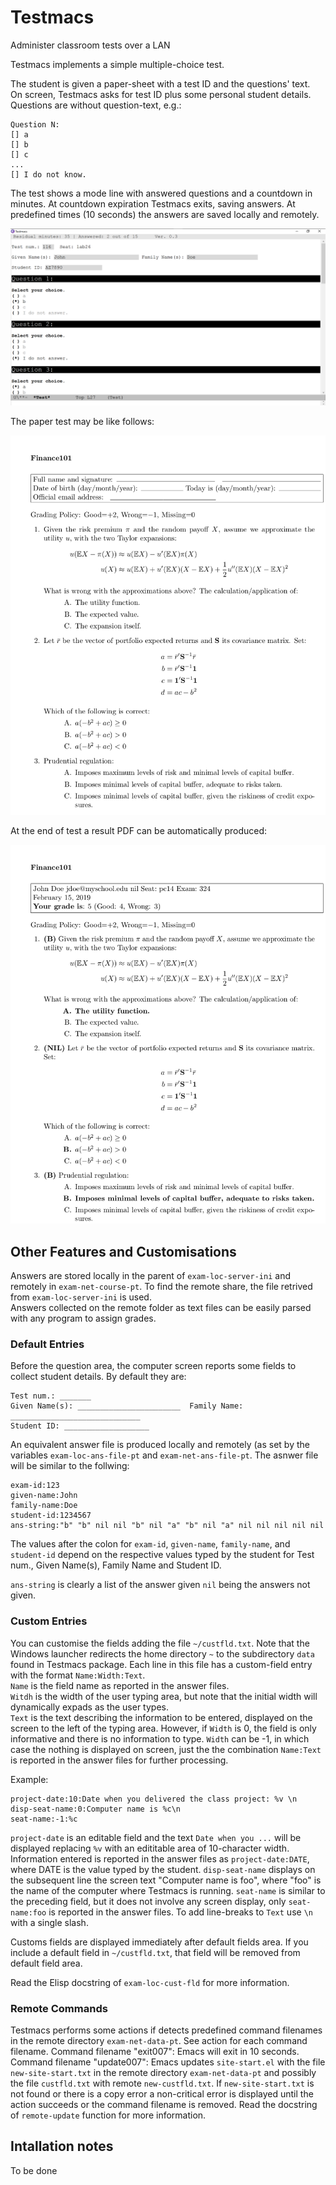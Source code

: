 <!--

pandoc README.md -o README.html

//-->



<!-- Not supported in GitHub

<style>
body {
    background-color: linen;
}

h1 {
    color: maroon;
    margin-left: 40px;
}

img { width: 100%;
	 
     border:1px solid #021a40;
}

</style>

//-->

# Testmacs
Administer classroom tests over a LAN 


Testmacs implements a simple multiple-choice test.

The student is given a paper-sheet with a test ID and the questions' text.   
On screen, Testmacs asks for test ID plus some  personal student details.
Questions are without question-text, e.g.: 

    Question N:
    [] a
    [] b 
    [] c 
    ... 
    [] I do not know.

The test shows a mode line with answered questions and a countdown in minutes.
At countdown expiration Testmacs exits, saving answers.
At predefined times (10 seconds) the answers are saved locally and remotely.

![](figs/screen.png)

The paper test may be like follows:

![](figs/test.png)

At the end of test a result PDF can be automatically produced:

![](figs/result.png)


## Other Features and Customisations

Answers are stored locally in the parent of `exam-loc-server-ini` and remotely in `exam-net-course-pt`.
To find the remote share, the file retrived from `exam-loc-server-ini` is used.   
Answers collected on the remote folder as text files can be easily parsed with any program to assign grades.

### Default Entries
Before the question area, the computer screen reports some fields to collect student details. By default they are:
 
    Test num.: _______
    Given Name(s): _______________________  Family Name: _____________________________
    Student ID: ___________________
 
An equivalent answer file is produced locally and remotely (as set by the variables `exam-loc-ans-file-pt` and `exam-net-ans-file-pt`. The asnwer file will be similar to the follwing:
 
    exam-id:123
    given-name:John
    family-name:Doe
    student-id:1234567
    ans-string:"b" "b" nil nil "b" nil "a" "b" nil "a" nil nil nil nil nil
 
The values after the colon for `exam-id`, `given-name`, `family-name`, and `student-id` depend on the respective values typed by the student for Test num., Given Name(s), Family Name and Student ID. 
 
`ans-string` is clearly a list of the answer given `nil` being the answers not given.
 							       
### Custom Entries
You can customise the fields adding the file `~/custfld.txt`. Note that the Windows launcher redirects the home directory `~` to the subdirectory `data` found in Testmacs package. Each line in this file has a custom-field entry with the format `Name:Width:Text`.    
`Name` is the field name as reported in the answer files.   
`Witdh` is the width of the user typing area, but note that the initial width will dynamically expads as the user types.    
`Text` is the text describing the information to be entered, displayed on the screen to the left of the typing area.  However, if `Width` is 0, the field is only informative and there is no information to type. `Width` can be -1, in which case the nothing is displayed on screen, just the the combination `Name:Text` is reported in the answer files for further processing.

Example:

    project-date:10:Date when you delivered the class project: %v \n
    disp-seat-name:0:Computer name is %c\n
    seat-name:-1:%c
 
`project-date` is an editable field and the text `Date when you ...` will be displayed replacing `%v` with an edititable area of 10-character width. Information entered is reported in the answer files as `project-date:DATE`, where DATE is the value typed by the student. 
`disp-seat-name` displays on the subsequent line the screen text "Computer name is foo", where "foo" is the name of the computer where Testmacs is running. 
`seat-name` is similar to the preceding field, but it does not involve any screen display, only `seat-name:foo` is reported in the answer files.
To add line-breaks to `Text` use `\n` with a single slash.
 
Customs fields are displayed immediately after default fields area. If you include a default field in  `~/custfld.txt`, that field will be removed from default field area.

Read the Elisp docstring of `exam-loc-cust-fld` for more information.

### Remote Commands
Testmacs performs some actions if detects predefined command filenames in the
  remote directory `exam-net-data-pt`. See action for each command filename.
Command filename "exit007": Emacs will exit in 10 seconds.   
Command filename "update007": Emacs updates `site-start.el` with the file `new-site-start.txt`
in the remote directory `exam-net-data-pt` and possibly the file `custfld.txt` with remote `new-custfld.txt`.
If `new-site-start.txt` is not found or there is a copy error a non-critical error is displayed
until the action succeeds or the command filename is removed. Read the docstring of `remote-update` function for more information. 


## Intallation notes

To be done

